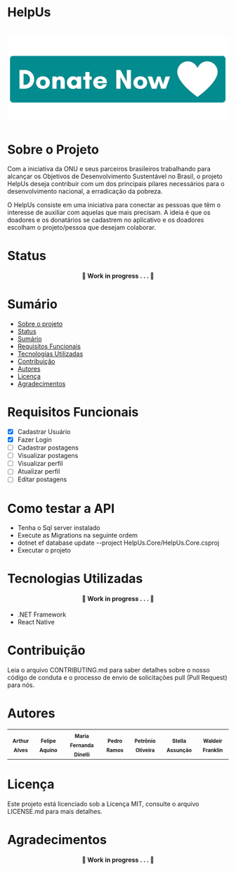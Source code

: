 # HelpUs

<h1 align="center">
  <img alt="donate" title="#donate" src="./assets/donate.png" />
</h1>


# Sobre o Projeto

  Com a iniciativa da ONU e seus parceiros brasileiros trabalhando para alcançar os
Objetivos de Desenvolvimento Sustentável no Brasil, o projeto HelpUs deseja contribuir
com um dos principais pilares necessários para o desenvolvimento nacional, a erradicação
da pobreza. 

  O HelpUs consiste em uma iniciativa para conectar as pessoas que têm o interesse
de auxiliar com aquelas que mais precisam. A ideia é que os doadores e os donatários se
cadastrem no aplicativo e os doadores escolham o projeto/pessoa que desejam colaborar. 

# Status

<h4 align="center"> 🚧 Work in progress . . . 🚧 </h4> 

# Sumário

<!--ts-->
   * [Sobre o projeto](#sobre-o-projeto)
   * [Status](#status)
   * [Sumário](#sumário)
   * [Requisitos Funcionais](#requisitos-funcionais)
   * [Tecnologias Utilizadas](#tecnologias-utilizadas)
   * [Contribuição](#contribuição)
   * [Autores](#autores)
   * [Licença](#licença)
   * [Agradecimentos](#agradecimentos)
<!--te-->

# Requisitos Funcionais

- [x] Cadastrar Usuário
- [x] Fazer Login
- [ ] Cadastrar postagens
- [ ] Visualizar postagens
- [ ] Visualizar perfil
- [ ] Atualizar perfil
- [ ] Editar postagens

# Como testar a API

- Tenha o Sql server instalado
- Execute as Migrations na seguinte ordem
- dotnet ef database update --project HelpUs.Core/HelpUs.Core.csproj
- Executar o projeto
 
# Tecnologias Utilizadas

<h4 align="center"> 🚧 Work in progress . . . 🚧 </h4> 

- .NET Framework
- React Native

# Contribuição

Leia o arquivo CONTRIBUTING.md para saber detalhes sobre o nosso código de conduta e o processo de envio de solicitações pull (Pull Request) para nós.

# Autores

<table>
    <tbody>
      <tr>
 
  <td align="center"> 
<sub><b>Arthur Alves</b></sub> </td>
 
  <td align="center">
 <sub><b>Felipe Aquino</b></sub> </td>
        
  <td align="center"> 
<sub><b>Maria Fernanda Dinelli</b></sub> </td>

      
  <td align="center">
 <sub><b>Pedro Ramos</b></sub> </td>

 
 <td align="center"> 
<sub><b>Petrônio Oliveira</b></sub> </td>
 
  <td align="center">
  <sub><b>Stella Assunção</b></sub> </td>
 
 
 <td align="center">
 <sub><b>Waldeir Franklin</b></sub> </td>
 </tr>


 </tbody></table>

# Licença

Este projeto está licenciado sob a Licença MIT, consulte o arquivo LICENSE.md para mais detalhes.

# Agradecimentos

<h4 align="center"> 🚧 Work in progress . . . 🚧 </h4> 
